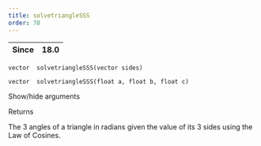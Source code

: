 ```yaml
---
title: solvetriangleSSS
order: 78
---
```

| Since | 18.0 |
| --- | --- |

`vector  solvetriangleSSS(vector sides)`

`vector  solvetriangleSSS(float a, float b, float c)`

Show/hide arguments

Returns

The 3 angles of a triangle in radians given the value of its 3 sides using the Law of Cosines.
